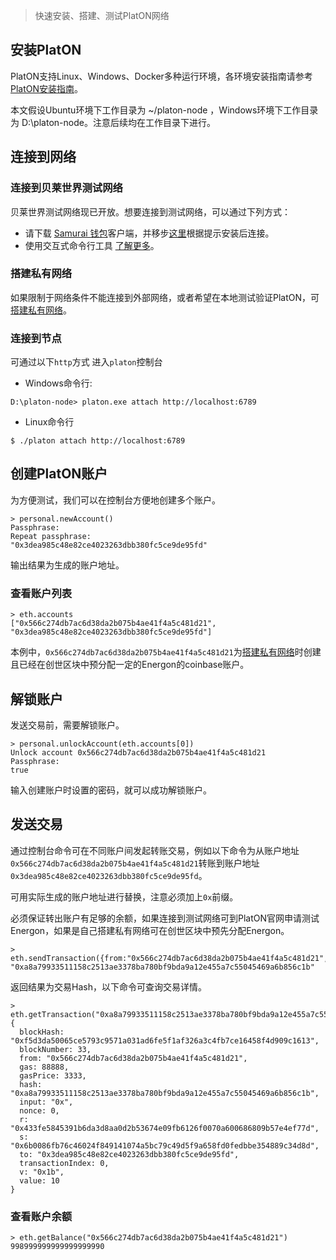 > 快速安装、搭建、测试PlatON网络

## 安装PlatON

PlatON支持Linux、Windows、Docker多种运行环境，各环境安装指南请参考[PlatON安装指南](zh-cn/basics/[Chinese-Simplified]-安装指南)。

本文假设Ubuntu环境下工作目录为 ~/platon-node ，Windows环境下工作目录为 D:\platon-node。注意后续均在工作目录下进行。

## 连接到网络

### 连接到贝莱世界测试网络

贝莱世界测试网络现已开放。想要连接到测试网络，可以通过下列方式：

* 请下载 [Samurai 钱包](https://download.platon.network/0.5/samurai-windows-x86_64-0.5.0.zip)客户端，并移步[这里](zh-cn/user-interfaces/[Chinese-Simplified]-Samurai-钱包)根据提示安装后连接。
* 使用交互式命令行工具 [了解更多](zh-cn/user-interfaces/cmd-line-interface/_javascript-console)。

### 搭建私有网络

如果限制于网络条件不能连接到外部网络，或者希望在本地测试验证PlatON，可[搭建私有网络](zh-cn/basics/[Chinese-Simplified]-私有网络)。

### 连接到节点

可通过以下`http`方式 进入`platon`控制台
- Windows命令行:

```
D:\platon-node> platon.exe attach http://localhost:6789
```

- Linux命令行


```
$ ./platon attach http://localhost:6789
```

## 创建PlatON账户

为方便测试，我们可以在控制台方便地创建多个账户。


```
> personal.newAccount()
Passphrase: 
Repeat passphrase: 
"0x3dea985c48e82ce4023263dbb380fc5ce9de95fd"
```

输出结果为生成的账户地址。

### 查看账户列表


```
> eth.accounts
["0x566c274db7ac6d38da2b075b4ae41f4a5c481d21", "0x3dea985c48e82ce4023263dbb380fc5ce9de95fd"]
```

本例中，`0x566c274db7ac6d38da2b075b4ae41f4a5c481d21`为[搭建私有网络](zh-cn/basics/[Chinese-Simplified]-私有网络)时创建且已经在创世区块中预分配一定的Energon的coinbase账户。

## 解锁账户

发送交易前，需要解锁账户。

```
> personal.unlockAccount(eth.accounts[0])
Unlock account 0x566c274db7ac6d38da2b075b4ae41f4a5c481d21
Passphrase: 
true
```

输入创建账户时设置的密码，就可以成功解锁账户。

## 发送交易

通过控制台命令可在不同账户间发起转账交易，例如以下命令为从账户地址`0x566c274db7ac6d38da2b075b4ae41f4a5c481d21`转账到账户地址`0x3dea985c48e82ce4023263dbb380fc5ce9de95fd`。

可用实际生成的账户地址进行替换，注意必须加上`0x`前缀。

必须保证转出账户有足够的余额，如果连接到测试网络可到PlatON官网申请测试Energon，如果是自己搭建私有网络可在创世区块中预先分配Energon。

```
> eth.sendTransaction({from:"0x566c274db7ac6d38da2b075b4ae41f4a5c481d21",to:"0x3dea985c48e82ce4023263dbb380fc5ce9de95fd",value:10,gas:88888,gasPrice:3333})
"0xa8a79933511158c2513ae3378ba780bf9bda9a12e455a7c55045469a6b856c1b"
```

返回结果为交易Hash，以下命令可查询交易详情。

```
> eth.getTransaction("0xa8a79933511158c2513ae3378ba780bf9bda9a12e455a7c55045469a6b856c1b")
{
  blockHash: "0xf5d3da50065ce5793c9571a031ad6fe5f1af326a3c4fb7ce16458f4d909c1613",
  blockNumber: 33,
  from: "0x566c274db7ac6d38da2b075b4ae41f4a5c481d21",
  gas: 88888,
  gasPrice: 3333,
  hash: "0xa8a79933511158c2513ae3378ba780bf9bda9a12e455a7c55045469a6b856c1b",
  input: "0x",
  nonce: 0,
  r: "0x433fe5845391b6da3d8aa0d2b53674e09fb6126f0070a600686809b57e4ef77d",
  s: "0x6b0086fb76c46024f849141074a5bc79c49d5f9a658fd0fedbbe354889c34d8d",
  to: "0x3dea985c48e82ce4023263dbb380fc5ce9de95fd",
  transactionIndex: 0,
  v: "0x1b",
  value: 10
}
```

### 查看账户余额

```
> eth.getBalance("0x566c274db7ac6d38da2b075b4ae41f4a5c481d21")
998999999999999999990
```
